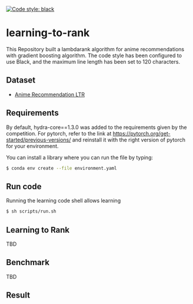 [![Code style: black](https://img.shields.io/badge/code%20style-black-000000.svg)](https://github.com/psf/black)  
# learning-to-rank
This Repository built a lambdarank algorithm for anime recommendations with gradient boosting algorithm.
The code style has been configured to use Black, and the maximum line length has been set to 120 characters.

## Dataset
+ [Anime Recommendation LTR](https://www.kaggle.com/datasets/ransakaravihara/anime-recommendation-ltr-dataset)

## Requirements
By default, hydra-core==1.3.0 was added to the requirements given by the competition. For pytorch, refer to the link at https://pytorch.org/get-started/previous-versions/ and reinstall it with the right version of pytorch for your environment.

You can install a library where you can run the file by typing:
```sh
$ conda env create --file environment.yaml
```

## Run code
Running the learning code shell allows learning
```sh
$ sh scripts/run.sh
```


## Learning to Rank
TBD


## Benchmark
TBD

## Result
